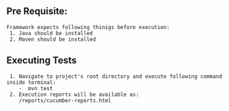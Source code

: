 ## Pre Requisite:
```
Framework expects following thinigs before execution:
 1. Java should be installed
 2. Maven should be installed
```

## Executing Tests
```
 1. Navigate to project's root directory and execute following command inside terminal:
    -  mvn test
 2. Execution reports will be available as:
    /reports/cucumber-reports.html
```